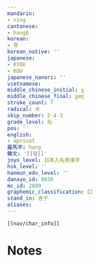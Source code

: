 ```yaml
---
mandarin:
- xìng
cantonese:
- hang6
korean:
- 행
korean_native: ''
japanese:
- KYOU
- KOU
japanese_nanori: ''
vietnamese:
middle_chinese_initial: ɣ
middle_chinese_final: ɣæŋ
stroke_count: 7
radical: 木
skip_number: 2-4-3
grade_level: 名
pos: ''
english:
- apricot
羅馬字: hang
韓文: '[[항]]'
joyo_level: 日本人名用漢字
hsk_level: ''
hanmun_edu_level: ''
danayo_id: 8036
mc_id: 2889
graphemic_classification: 口
stand_in: 杏子
aliases:
---
```

```meta-bind-embed
[[nav/char_info]]
```

# Notes
